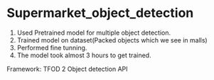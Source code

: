 # Supermarket_object_detection

1. Used Pretrained model for multiple object detection.
2. Trained model on dataset(Packed objects which we see in malls)
3. Performed fine tunning.
4. The model took almost 3 hours to get trained.

Framework: TFOD 2 Object detection API
